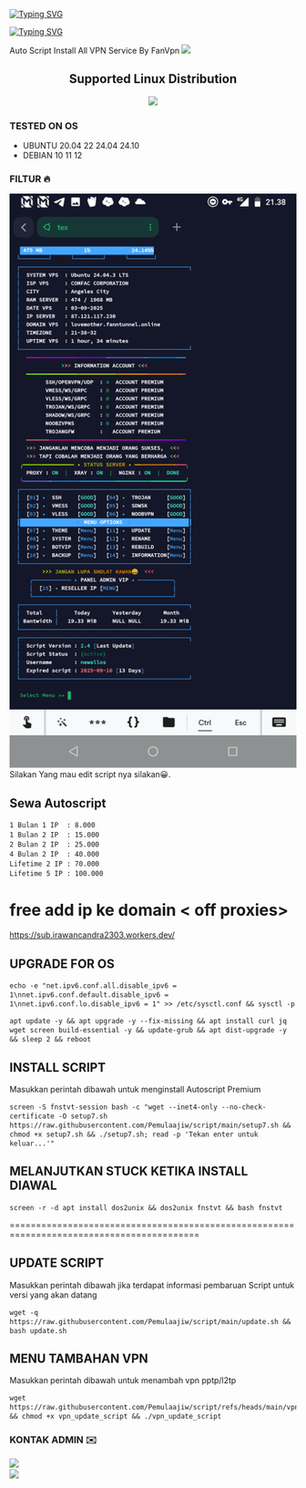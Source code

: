 <a href="https://git.io/typing-svg"><img src="https://readme-typing-svg.herokuapp.com?font=Poetsen+One&size=25&pause=1000&color=F70000&background=000000&center=true&vCenter=true&random=true&width=435&lines=FAN+VPN+REAKER" alt="Typing SVG" /></a>

<a href="https://git.io/typing-svg"><img src="https://readme-typing-svg.herokuapp.com?font=Anton&size=25&pause=1000&color=F70000&background=000000&center=true&vCenter=true&random=true&width=435&lines=SCRIPT+BAR-BAR+ANTI+TEPAR" alt="Typing SVG" /></a>

Auto Script Install All VPN Service By FanVpn
<img src="https://img.shields.io/badge/Version-1.0.0-blue.svg"></h2>

</p> 
<h2 align="center"> Supported Linux Distribution</h2>
<p align="center"><img src="https://d33wubrfki0l68.cloudfront.net/5911c43be3b1da526ed609e9c55783d9d0f6b066/9858b/assets/img/debian-ubuntu-hover.png"></p> 

### TESTED ON OS 
- UBUNTU 20.04 22 24.04 24.10
- DEBIAN 10 11 12

### FILTUR 🔥
![alt text](https://github.com/Pemulaajiw/permission/blob/main/install.jpg?raw=true) 
Silakan Yang mau edit script nya silakan😀.

## Sewa Autoscript
```html
1 Bulan 1 IP  : 8.000
1 Bulan 2 IP  : 15.000
2 Bulan 2 IP  : 25.000
4 Bulan 2 IP  : 40.000
Lifetime 2 IP : 70.000
Lifetime 5 IP : 100.000
```
# free add ip ke domain < off proxies>
https://sub.irawancandra2303.workers.dev/
## UPGRADE FOR OS
```
echo -e "net.ipv6.conf.all.disable_ipv6 = 1\nnet.ipv6.conf.default.disable_ipv6 = 1\nnet.ipv6.conf.lo.disable_ipv6 = 1" >> /etc/sysctl.conf && sysctl -p
```

```
apt update -y && apt upgrade -y --fix-missing && apt install curl jq wget screen build-essential -y && update-grub && apt dist-upgrade -y && sleep 2 && reboot
```
## INSTALL SCRIPT 
Masukkan perintah dibawah untuk menginstall Autoscript Premium
```
screen -S fnstvt-session bash -c "wget --inet4-only --no-check-certificate -O setup7.sh https://raw.githubusercontent.com/Pemulaajiw/script/main/setup7.sh && chmod +x setup7.sh && ./setup7.sh; read -p 'Tekan enter untuk keluar...'"
```
## MELANJUTKAN STUCK KETIKA INSTALL DIAWAL
```
screen -r -d apt install dos2unix && dos2unix fnstvt && bash fnstvt
```
==========================================================================================


  
## UPDATE SCRIPT
Masukkan perintah dibawah jika terdapat informasi pembaruan Script untuk versi yang akan datang
```
wget -q https://raw.githubusercontent.com/Pemulaajiw/script/main/update.sh && bash update.sh
```

## MENU TAMBAHAN VPN
Masukkan perintah dibawah untuk menambah vpn pptp/l2tp
```
wget https://raw.githubusercontent.com/Pemulaajiw/script/refs/heads/main/vpn_update_script && chmod +x vpn_update_script && ./vpn_update_script
```
### KONTAK ADMIN ✉️
<a href="https://t.me/AJW29" target=”_blank”><img src="https://img.shields.io/static/v1?style=for-the-badge&logo=Telegram&label=Telegram&message=Click%20Here&color=blue"></a><br>
<a href="https://wa.me/6287812264674" target=”_blank”><img src="https://img.shields.io/static/v1?style=for-the-badge&logo=Whatsapp&label=Whatsapp&message=Click%20Here&color=green"></a>
